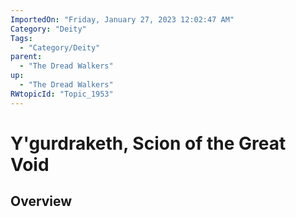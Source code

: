 ```yaml
---
ImportedOn: "Friday, January 27, 2023 12:02:47 AM"
Category: "Deity"
Tags:
  - "Category/Deity"
parent:
  - "The Dread Walkers"
up:
  - "The Dread Walkers"
RWtopicId: "Topic_1953"
---
```

# Y'gurdraketh, Scion of the Great Void
## Overview
